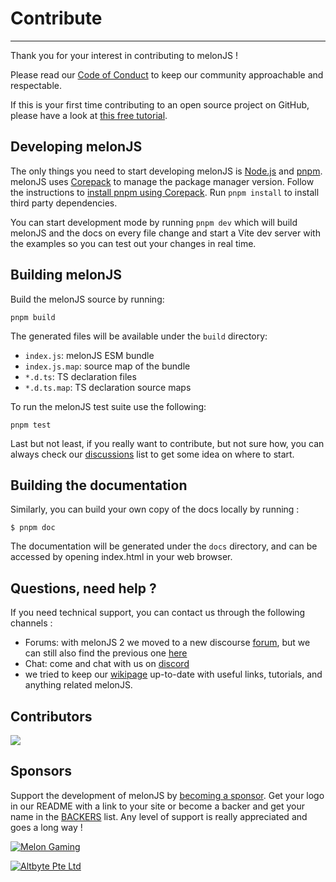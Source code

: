
# Contribute
-------------------------------------------------------------------------------
Thank you for your interest in contributing to melonJS !

Please read our [Code of Conduct](./CODE_OF_CONDUCT.md) to keep our community approachable and respectable.

If this is your first time contributing to an open source project on GitHub, please have a look at [this free tutorial](https://egghead.io/courses/how-to-contribute-to-an-open-source-project-on-github).

## Developing melonJS
The only things you need to start developing melonJS is [Node.js](http://nodejs.org/) and [pnpm](https://pnpm.io/installation). melonJS uses [Corepack](https://nodejs.org/api/corepack.html) to manage the package manager version. Follow the instructions to [install pnpm using Corepack](https://pnpm.io/installation#using-corepack). Run `pnpm install` to install third party dependencies.

You can start development mode by running `pnpm dev` which will build melonJS and the docs on every file change and start a Vite dev server with the examples so you can test out your changes in real time.

## Building melonJS
Build the melonJS source by running:

    pnpm build

The generated files will be available under the `build` directory:
- `index.js`: melonJS ESM bundle
- `index.js.map`: source map of the bundle
- `*.d.ts`: TS declaration files
- `*.d.ts.map`: TS declaration source maps

To run the melonJS test suite use the following:

    pnpm test

Last but not least, if you really want to contribute, but not sure how, you can
always check our [discussions](https://github.com/melonjs/melonJS/discussions/categories/ideas) list to get some idea on where to start.

## Building the documentation

Similarly, you can build your own copy of the docs locally by running :

    $ pnpm doc

The documentation will be generated under the `docs` directory, and can be accessed by opening index.html in your web browser.

## Questions, need help ?

If you need technical support, you can contact us through the following channels :
* Forums: with melonJS 2 we moved to a new discourse [forum](https://melonjs.discourse.group), but we can still also find the previous one [here](http://www.html5gamedevs.com/forum/32-melonjs/)
* Chat: come and chat with us on [discord](https://discord.gg/aur7JMk)
* we tried to keep our [wikipage](https://github.com/melonjs/melonJS/wiki) up-to-date with useful links, tutorials, and anything related melonJS.

## Contributors

<a href = "https://github.com/melonjs/melonJS/graphs/contributors">
  <img src = "https://contrib.rocks/image?repo=melonJS/melonjs"/>
</a>

## Sponsors

Support the development of melonJS by [becoming a sponsor](https://github.com/sponsors/melonjs). Get your logo in our README with a link to your site or become a backer and get your name in the [BACKERS](BACKERS.md) list. Any level of support is really appreciated and goes a long way !

[![Melon Gaming](https://user-images.githubusercontent.com/4033090/136695857-d098c27d-f4b2-4c71-8574-b5f4291779cb.png "Melon Gaming")](https://www.melongaming.com)

[![Altbyte Pte Ltd](https://user-images.githubusercontent.com/4033090/136692693-35dca8aa-5012-4a37-9ea2-51640d2e6d73.png "AltByte")](https://www.altbyte.com)
